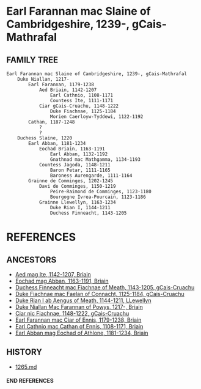 # Earl Farannan mac Slaine of Cambridgeshire, 1239-, gCais-Mathrafal

## FAMILY TREE

```
Earl Farannan mac Slaine of Cambridgeshire, 1239-, gCais-Mathrafal        
	Duke Niallan, 1217-
        Earl Farannan, 1179-1238
            Aed Briain, 1142-1207
                Earl Cathnio, 1108-1171
                Countess Ite, 1111-1171
            Ciar gCais-Cruachu, 1148-1222
                Duke Fiachnae, 1125-1184
                Morien Caerloyw-Tyddewi, 1122-1192
    	Cathan, 1187-1248
    		?
    		?
	Duchess Slaine, 1220
		Earl Abban, 1181-1234
			Eochad Briain, 1163-1191
			 	Earl Abban, 1132-1192
			 	Gnathnad mac Mathgamma, 1134-1193
			Countess Jagoda, 1148-1211
				Baron Petar, 1111-1165
				Baroness Aurengarde, 1111-1164
		Grainne de Comminges, 1202-1245
    		Davi de Comminges, 1150-1219
    			Peire-Raimond de Comminges, 1123-1180
    			Bourgogne Ivrea-Pourcain, 1123-1186
    		Grainne Llewellyn, 1163-1234
    			Duke Rian I, 1144-1211
    			Duchess Finneacht, 1143-1205
```


# REFERENCES

## ANCESTORS
* [Aed mag Ite, 1142-1207, Briain](aed_mag_ite_1142.md)
* [Eochad mag Abban, 1163-1191, Briain](eochad_mag_abban_1163.md)
* [Duchess Finneacht mac Fiachnae of Meath, 1143-1205, gCais-Cruachu](finneacht_mac_fiachnae_1143.md)
* [Duke Fiachnae mac Faelan of Connacht, 1125-1184, gCais-Cruachu](fiachnae_mac_faelan_1125.md)
* [Duke Rian I ab Aengus of Meath, 1144-1211, LLewellyn](rian_i_ab_aengus_1144.md)
* [Duke Niallan Mac Farannan of Powys, 1217-, Briain](niallan_mac_farannan_1217.md)
* [Ciar nic Fiachnae, 1148-1222, gCais-Cruachu](ciar_nic_fiachnae_1148.md)
* [Earl Farannan mac Ciar of Ennis, 1179-1238, Briain](farannan_mac_ciar_1179.md)
* [Earl Cathnio mac Cathan of Ennis, 1108-1171, Briain](cathnio_mac_cathan_1108.md)
* [Earl Abban mag Eochad of Athlone, 1181-1234, Briain](abban_mag_eochad_1181.md)

## HISTORY
* [1265.md](../h/1265.md)

#### END REFERENCES
